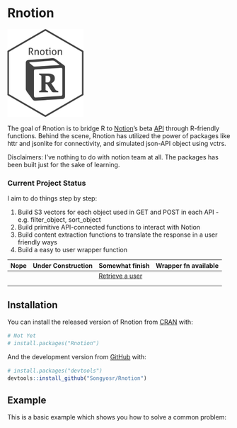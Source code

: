 
<!-- README.md is generated from README.Rmd. Please edit that file -->

# Rnotion

<!-- badges: start -->

<img src="icon/imgfile.png" width="172"/>

<!-- badges: end -->

The goal of Rnotion is to bridge R to [Notion](notion.so)’s beta
[API](https://developers.notion.com/reference/get-databases) through
R-friendly functions. Behind the scene, Rnotion has utilized the power
of packages like httr and jsonlite for connectivity, and simulated
json-API object using vctrs.

Disclaimers: I’ve nothing to do with notion team at all. The packages
has been built just for the sake of learning.

### Current Project Status

I aim to do things step by step:

1.  Build S3 vectors for each object used in GET and POST in each API -
    e.g. filter\_object, sort\_object
2.  Build primitive API-connected functions to interact with Notion
3.  Build content extraction functions to translate the response in a
    user friendly ways
4.  Build a easy to user wrapper function

| Nope | Under Construction | Somewhat finish                                                     | Wrapper fn available |
|------|--------------------|---------------------------------------------------------------------|----------------------|
|      |                    | [Retrieve a user](https://developers.notion.com/reference/get-user) |                      |
|      |                    |                                                                     |                      |
|      |                    |                                                                     |                      |

## Installation

You can install the released version of Rnotion from
[CRAN](https://CRAN.R-project.org) with:

``` r
# Not Yet
# install.packages("Rnotion")
```

And the development version from [GitHub](https://github.com/) with:

``` r
# install.packages("devtools")
devtools::install_github("Songyosr/Rnotion")
```

## Example

This is a basic example which shows you how to solve a common problem:
